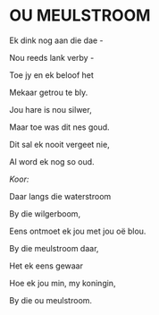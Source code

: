 # OU MEULSTROOM

Ek dink nog aan die dae -

Nou reeds lank verby -

Toe jy en ek beloof het

Mekaar getrou te bly.

Jou hare is nou silwer,

Maar toe was dit nes goud.

Dit sal ek nooit vergeet nie,

Al word ek nog so oud.


_Koor:_

Daar langs die waterstroom

By die wilgerboom,

Eens ontmoet ek jou met jou oë blou.

By die meulstroom daar,

Het ek eens gewaar

Hoe ek jou min, my koningin,

By die ou meulstroom.


